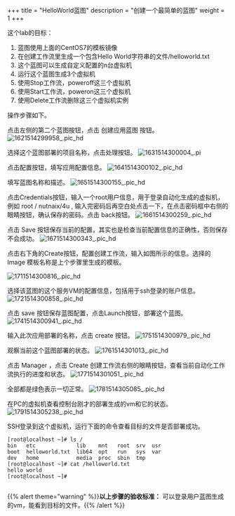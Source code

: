 +++
title = "HelloWorld蓝图"
description = "创建一个最简单的蓝图"
weight = 1
+++

这个lab的目标：

1. 蓝图使用上面的CentOS7的模板镜像
2. 在创建工作流里生成一个包含Hello World字符串的文件/helloworld.txt
3. 这个蓝图可以生成自定义配置的n台虚拟机
4. 运行这个蓝图生成3个虚拟机
5. 使用Stop工作流，poweroff这三个虚拟机
6. 使用Start工作流，poweron这三个虚拟机
7. 使用Delete工作流删除这三个虚拟机实例

操作步骤如下。

点击左侧的第二个蓝图按钮，点击 创建应用蓝图 按钮。
![1621514299958_.pic_hd](/media/15142875527032/1621514299958_.pic_hd.jpg)

选择这个蓝图部署的项目名称，点击处理按钮。
![1631514300004_.pi](/media/15142875527032/1631514300004_.pic.jpg)

点击配置按钮，填写应用配置信息。
![1641514300102_.pic_hd](/media/15142875527032/1641514300102_.pic_hd.jpg)

填写蓝图名称和描述。
![1651514300155_.pic_hd](/media/15142875527032/1651514300155_.pic_hd.jpg)

点击Credentials按钮，输入一个root用户信息，用于登录自动化生成的虚拟机，例如 root / nutnaix/4u , 输入完密码后再空白处点击一下，在点击密码框中右侧的眼睛按钮，确认保存的密码。点击 back按钮。
![1661514300259_.pic_hd](/media/15142875527032/1661514300259_.pic_hd.jpg)

点击 Save 按钮保存当前的配置，其实也是检查当前配置信息的正确性，否则保存不会成功。
![1671514300343_.pic_hd](/media/15142875527032/1671514300343_.pic_hd.jpg)

点击右下角的Create按钮，配置创建工作流，输入如图所示的信息。选择的 Image 模板名称是上个步骤里生成的模板。

![1711514300816_.pic_hd](/media/15142875527032/1711514300816_.pic_hd.jpg)

选择该蓝图的这个服务VM的配置信息，包括用于ssh登录的账户信息。
![1721514300858_.pic_hd](/media/15142875527032/1721514300858_.pic_hd.jpg)

点击 save 按钮保存蓝图配置，点击Launch按钮，部署这个蓝图。
![1741514300941_.pic_hd](/media/15142875527032/1741514300941_.pic_hd.jpg)

输入此次应用部署的名称，点击 create 按钮。
![1751514300979_.pic_hd](/media/15142875527032/1751514300979_.pic_hd.jpg)

观察当前这个蓝图部署的状态。
![1761514301013_.pic_hd](/media/15142875527032/1761514301013_.pic_hd.jpg)

点击 Manager ，点击 Create 创建工作流右侧的眼睛按钮，查看当前自动化工作流执行的进度和状态。
![1771514301051_.pic_hd](/media/15142875527032/1771514301051_.pic_hd.jpg)

全部都是绿色表示一切正常。
![1781514305085_.pic_hd](/media/15142875527032/1781514305085_.pic_hd.jpg)

在PC的虚拟机查看控制台刚才的部署生成的vm和它的状态。
![1791514305238_.pic_hd](/media/15142875527032/1791514305238_.pic_hd.jpg)

SSH登录到这个虚拟机，运行下面的命令查看目标的文件是否部署成功。

```
[root@localhost ~]# ls /
bin   etc             lib    mnt   root  srv  usr
boot  helloworld.txt  lib64  opt   run   sys  var
dev   home            media  proc  sbin  tmp
[root@localhost ~]# cat /helloworld.txt
hello world
[root@localhost ~]#


```

{{% alert theme="warning" %}}**以上步骤的验收标准：** 可以登录用户蓝图生成的vm，能看到目标的文件。{{% /alert %}}